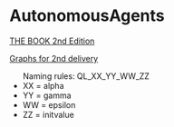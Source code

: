 AutonomousAgents
================

[THE BOOK 2nd Edition](https://www.dropbox.com/s/ld7nb23f2ipkmtr/Reinforcement%20Learning%20An%20Introduction.pdf?dl=0)


[Graphs for 2nd delivery](https://www.dropbox.com/sh/ffzth9t0d0ghtms/AAB1nakRVm2brLVnO5N9vmLca?dl=0)
<br/>
  <ul>Naming rules: QL_XX_YY_WW_ZZ
  <li>XX = alpha</li>
  <li>YY = gamma</li>
  <li>WW = epsilon</li>
  <li>ZZ = initvalue</li>
</ul>
